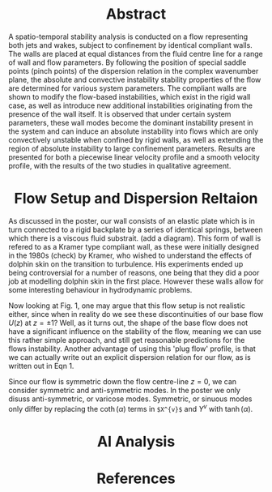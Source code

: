 <!-- # Maths_PGR_Poster.github.io  -->
<!-- &nbsp;  -->
<!-- <script src="https://polyfill.io/v3/polyfill.min.js?features=es6"></script>
<script id="MathJax-script" async src="https://cdn.jsdelivr.net/npm/mathjax@3/es5/tex-mml-chtml.js"></script> -->

<h1> </h1>
<h1 style="text-align: center;"> Abstract </h1>
A spatio-temporal stability analysis is conducted on a flow representing both jets and wakes, subject to confinement by identical compliant walls. The walls are placed at equal distances from the fluid centre line for a range of wall and flow parameters. By following the position of special saddle points (pinch points) of the dispersion relation in the complex wavenumber plane, the absolute and convective instability stability properties of the flow are determined for various system parameters. The compliant walls are shown to modify the flow-based instabilities, which exist in the rigid wall case, as well as introduce new additional instabilities originating from the presence of the wall itself. It is observed that under certain system parameters, these wall modes become the dominant instability present in the system and can induce an absolute instability into flows which are only convectively unstable when confined by rigid walls, as well as extending the region of absolute instability to large confinement parameters. Results are presented for both a piecewise linear velocity profile and a smooth velocity profile, with the results of the two studies in qualitative agreement. 
<h1> </h1> 

<h1 style="text-align: center;"> Flow Setup and Dispersion Reltaion </h1>

As discussed in the poster, our wall consists of an elastic plate which is in turn connected to a rigid backplate by a series of identical springs, between which there is a viscous fluid substrait. (add a diagram). This form of wall is refered to as a Kramer type compliant wall, as these were initially designed in the 1980s (check) by Kramer, who wished to understand the effects of dolphin skin on the transition to turbulence. His experiments ended up being controversial for a number of reasons, one being that they did a poor job at modelling dolphin skin in the first place. However these walls allow for some interesting behaviour in hydrodynamic problems. 

Now looking at Fig. 1, one may argue that this flow setup is not realistic either, since when in reality do we see these discontinuities of our base flow $U(z)$ at $z = \pm 1$? Well, as it turns out, the shape of the base flow does not have a significant influence on the stability of the flow, meaning we can use this rather simple approach, and still get reasonable predictions for the flows instability. Another advantage of using this 'plug flow' profile, is that we can actually write out an explicit dispersion relation for our flow, as is written out in Eqn 1. 

Since our flow is symmetric down the flow centre-line $z = 0$, we can consider symmetric and anti-symmetric modes. In the poster we only disuss anti-symmetric, or varicose modes. Symmetric, or sinuous modes only differ by replacing the $\coth(\alpha)$ terms in `$X^{v}$` and $Y^{v}$ with $\tanh(\alpha)$. 
<h1> </h1>
<h1 style="text-align: center;"> AI Analysis </h1>

<h1> </h1>
<h1 style="text-align: center;"> References </h1>
<!-- a note on the nondimensionalisation  -->




<script src="https://polyfill.io/v3/polyfill.min.js?features=es6"><script>
<!-- MathJax -->

<script type="text/javascript"

  src="https://cdnjs.cloudflare.com/ajax/libs/mathjax/2.7.3/MathJax.js?config=TeX-AMS-MML_HTMLorMML">

</script>
